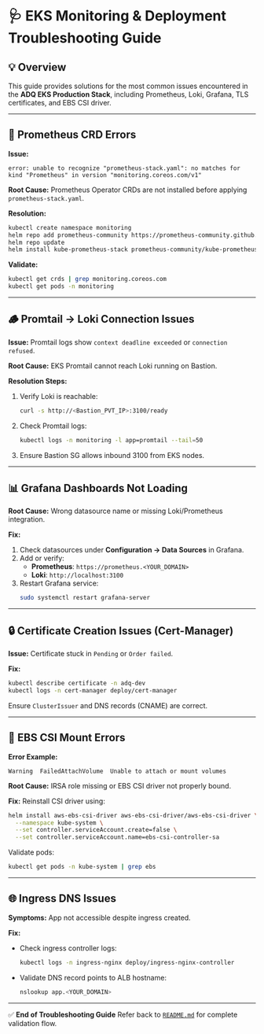 # 🩺 EKS Monitoring & Deployment Troubleshooting Guide

## 💡 Overview
This guide provides solutions for the most common issues encountered in the **ADQ EKS Production Stack**, including Prometheus, Loki, Grafana, TLS certificates, and EBS CSI driver.

---

## 🔧 Prometheus CRD Errors

**Issue:**
```
error: unable to recognize "prometheus-stack.yaml": no matches for kind "Prometheus" in version "monitoring.coreos.com/v1"
```

**Root Cause:**
Prometheus Operator CRDs are not installed before applying `prometheus-stack.yaml`.

**Resolution:**
```bash
kubectl create namespace monitoring
helm repo add prometheus-community https://prometheus-community.github.io/helm-charts
helm repo update
helm install kube-prometheus-stack prometheus-community/kube-prometheus-stack -n monitoring
```

**Validate:**
```bash
kubectl get crds | grep monitoring.coreos.com
kubectl get pods -n monitoring
```

---

## 🪵 Promtail → Loki Connection Issues

**Issue:**
Promtail logs show `context deadline exceeded` or `connection refused`.

**Root Cause:**
EKS Promtail cannot reach Loki running on Bastion.

**Resolution Steps:**
1. Verify Loki is reachable:
   ```bash
   curl -s http://<Bastion_PVT_IP>:3100/ready
   ```
2. Check Promtail logs:
   ```bash
   kubectl logs -n monitoring -l app=promtail --tail=50
   ```
3. Ensure Bastion SG allows inbound 3100 from EKS nodes.

---

## 📊 Grafana Dashboards Not Loading

**Root Cause:**
Wrong datasource name or missing Loki/Prometheus integration.

**Fix:**
1. Check datasources under **Configuration → Data Sources** in Grafana.
2. Add or verify:
   - **Prometheus**: `https://prometheus.<YOUR_DOMAIN>`
   - **Loki**: `http://localhost:3100`
3. Restart Grafana service:
   ```bash
   sudo systemctl restart grafana-server
   ```

---

## 🔒 Certificate Creation Issues (Cert-Manager)

**Issue:**
Certificate stuck in `Pending` or `Order failed`.

**Fix:**
```bash
kubectl describe certificate -n adq-dev
kubectl logs -n cert-manager deploy/cert-manager
```
Ensure `ClusterIssuer` and DNS records (CNAME) are correct.

---

## 💾 EBS CSI Mount Errors

**Error Example:**
```
Warning  FailedAttachVolume  Unable to attach or mount volumes
```

**Root Cause:**
IRSA role missing or EBS CSI driver not properly bound.

**Fix:**
Reinstall CSI driver using:
```bash
helm install aws-ebs-csi-driver aws-ebs-csi-driver/aws-ebs-csi-driver \
  --namespace kube-system \
  --set controller.serviceAccount.create=false \
  --set controller.serviceAccount.name=ebs-csi-controller-sa
```

Validate pods:
```bash
kubectl get pods -n kube-system | grep ebs
```

---

## 🌐 Ingress DNS Issues

**Symptoms:**
App not accessible despite ingress created.

**Fix:**
- Check ingress controller logs:
  ```bash
  kubectl logs -n ingress-nginx deploy/ingress-nginx-controller
  ```
- Validate DNS record points to ALB hostname:
  ```bash
  nslookup app.<YOUR_DOMAIN>
  ```
---

✅ **End of Troubleshooting Guide**
Refer back to [`README.md`](./README.md) for complete validation flow.

